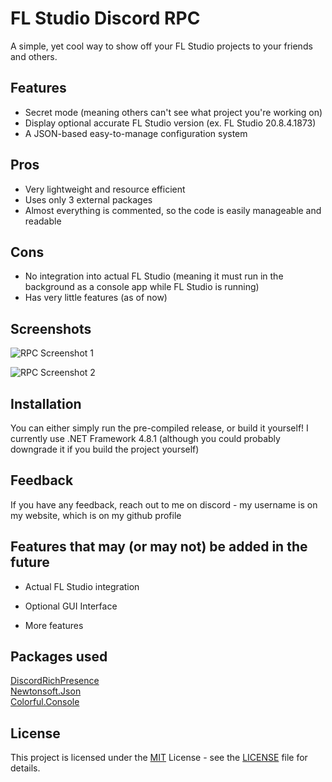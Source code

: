 # FL Studio Discord RPC

A simple, yet cool way to show off your FL Studio projects to your friends and others.


## Features

- Secret mode (meaning others can't see what project you're working on)
- Display optional accurate FL Studio version (ex. FL Studio 20.8.4.1873)
- A JSON-based easy-to-manage configuration system

## Pros
- Very lightweight and resource efficient
- Uses only 3 external packages
- Almost everything is commented, so the code is easily manageable and readable

## Cons
- No integration into actual FL Studio (meaning it must run in the background as a console app while FL Studio is running)
- Has very little features (as of now)

## Screenshots

![RPC Screenshot 1](https://i.imgur.com/XJzzJcm.png)

![RPC Screenshot 2](https://i.imgur.com/viJFFoI.png)

## Installation

You can either simply run the pre-compiled release, or build it yourself! I currently use .NET Framework 4.8.1 (although you could probably downgrade it if you build the project yourself)
## Feedback

If you have any feedback, reach out to me on discord - my username is on my website, which is on my github profile


## Features that may (or may not) be added in the future

- Actual FL Studio integration

- Optional GUI Interface

- More features



## Packages used

[DiscordRichPresence](https://github.com/Lachee/discord-rpc-csharp)\
[Newtonsoft.Json](https://github.com/JamesNK/Newtonsoft.Json)\
[Colorful.Console](https://github.com/tomakita/Colorful.Console)



## License

This project is licensed under the [MIT](https://opensource.org/license/mit/) License - see the [LICENSE](LICENSE) file for details.
